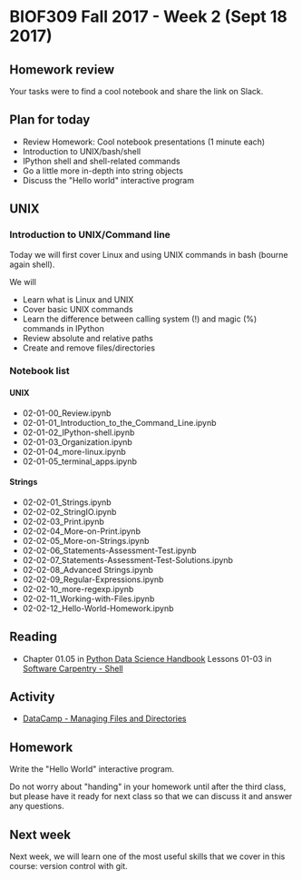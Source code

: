 # BIOF309 Fall 2017 - Week 2 (Sept 18 2017)

## Homework review

Your tasks were to find a cool notebook and share the link on Slack.

## Plan for today

* Review Homework: Cool notebook presentations (1 minute each)
* Introduction to UNIX/bash/shell
* IPython shell and shell-related commands
* Go a little more in-depth into string objects
* Discuss the "Hello world" interactive program

## UNIX

### Introduction to UNIX/Command line

Today we will first cover Linux and using UNIX commands in
bash (bourne again shell).

We will
* Learn what is Linux and UNIX
* Cover basic UNIX commands
* Learn the difference between calling system (!) and magic (%) commands in IPython
* Review absolute and relative paths
* Create and remove files/directories

### Notebook list

#### UNIX

* 02-01-00_Review.ipynb
* 02-01-01_Introduction_to_the_Command_Line.ipynb
* 02-01-02_IPython-shell.ipynb
* 02-01-03_Organization.ipynb
* 02-01-04_more-linux.ipynb
* 02-01-05_terminal_apps.ipynb

#### Strings

* 02-02-01_Strings.ipynb
* 02-02-02_StringIO.ipynb
* 02-02-03_Print.ipynb
* 02-02-04_More-on-Print.ipynb
* 02-02-05_More-on-Strings.ipynb
* 02-02-06_Statements-Assessment-Test.ipynb
* 02-02-07_Statements-Assessment-Test-Solutions.ipynb
* 02-02-08_Advanced Strings.ipynb
* 02-02-09_Regular-Expressions.ipynb
* 02-02-10_more-regexp.ipynb
* 02-02-11_Working-with-Files.ipynb
* 02-02-12_Hello-World-Homework.ipynb

## Reading

* Chapter 01.05 in [Python Data Science Handbook](https://github.com/jakevdp/PythonDataScienceHandbook/tree/master/notebooks)
Lessons 01-03 in [Software Carpentry - Shell](http://swcarpentry.github.io/shell-novice)

## Activity

* [DataCamp - Managing Files and Directories](https://www.datacamp.com/courses/intro-to-unix-shell)

## Homework

Write the "Hello World" interactive program.

Do not worry about "handing" in your homework until after the third class, but please have it ready for next class so that we can discuss it and answer any questions.

## Next week

Next week, we will learn one of the most useful skills that we cover in this course: version control with git.
